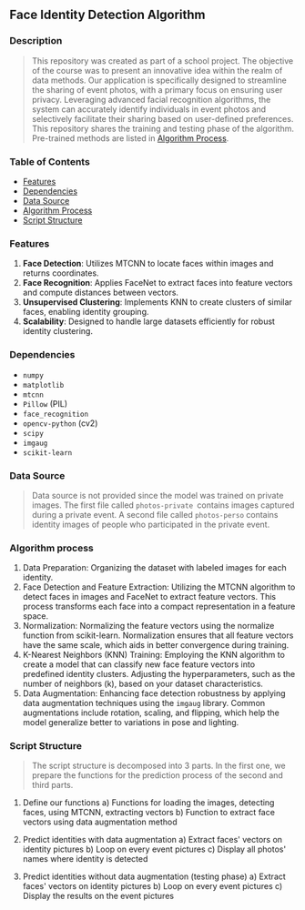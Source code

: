 ## Face Identity Detection Algorithm

### Description
> This repository was created as part of a school project. The objective of the course was to present an innovative idea within the realm of data methods. Our application is specifically designed to streamline the sharing of event photos, with a primary focus on ensuring user privacy. Leveraging advanced facial recognition algorithms, the system can accurately identify individuals in event photos and selectively facilitate their sharing based on user-defined preferences. This repository shares the training and testing phase of the algorithm. Pre-trained methods are listed in [Algorithm Process](#algorithm-process).

### Table of Contents
- [Features](#features)
- [Dependencies](#dependencies)
- [Data Source](#data-source)
- [Algorithm Process](#algorithm-process)
- [Script Structure](#script-structure)
  
### Features
1. **Face Detection**: Utilizes MTCNN to locate faces within images and returns coordinates.
2. **Face Recognition**: Applies FaceNet to extract faces into feature vectors and compute distances between vectors.
3. **Unsupervised Clustering**: Implements KNN to create clusters of similar faces, enabling identity grouping.
4. **Scalability**: Designed to handle large datasets efficiently for robust identity clustering.

### Dependencies
- `numpy`
- `matplotlib`
- `mtcnn`
- `Pillow` (PIL)
- `face_recognition`
- `opencv-python` (cv2)
- `scipy`
- `imgaug`
- `scikit-learn`

### Data Source
> Data source is not provided since the model was trained on private images. The first file called `photos-private `contains images captured during a private event. A second file called `photos-perso` contains identity images of people who participated in the private event.

### Algorithm process
1. Data Preparation: Organizing the dataset with labeled images for each identity.
2. Face Detection and Feature Extraction: Utilizing the MTCNN algorithm to detect faces in images and FaceNet to extract feature vectors. This process transforms each face into a compact representation in a feature space.
3. Normalization: Normalizing the feature vectors using the normalize function from scikit-learn. Normalization ensures that all feature vectors have the same scale, which aids in better convergence during training.
4. K-Nearest Neighbors (KNN) Training: Employing the KNN algorithm to create a model that can classify new face feature vectors into predefined identity clusters. Adjusting the hyperparameters, such as the number of neighbors (k), based on your dataset characteristics.
5. Data Augmentation:  Enhancing face detection robustness by applying data augmentation techniques using the `imgaug` library. Common augmentations include rotation, scaling, and flipping, which help the model generalize better to variations in pose and lighting.

### Script Structure
> The script structure is decomposed into 3 parts. In the first one, we prepare the functions for the prediction process of the second and third parts.

1) Define our functions
  a) Functions for loading the images, detecting faces, using MTCNN, extracting vectors
  b) Function to extract face vectors using data augmentation method

2) Predict identities with data augmentation
  a) Extract faces' vectors on identity pictures
  b) Loop on every event pictures
  c) Display all photos' names where identity is detected

3) Predict identities without data augmentation (testing phase)
  a) Extract faces' vectors on identity pictures
  b) Loop on every event pictures
  c) Display the results on the event pictures
